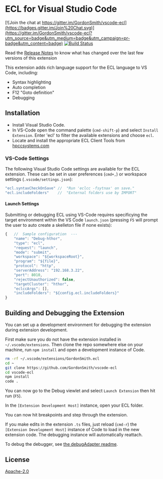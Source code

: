 # ECL for Visual Studio Code

[![Join the chat at https://gitter.im/GordonSmith/vscode-ecl](https://badges.gitter.im/Join%20Chat.svg)](https://gitter.im/GordonSmith/vscode-ecl?utm_source=badge&utm_medium=badge&utm_campaign=pr-badge&utm_content=badge) [![Build Status](https://travis-ci.org/GordonSmith/vscode-ecl.svg?branch=master)](https://travis-ci.org/GordonSmith/vscode-ecl)

Read the [Release Notes](https://github.com/GordonSmith/vscode-ecl/wiki/Release-Notes) to know what has changed over the last few versions of this extension

This extension adds rich language support for the ECL language to VS Code, including:

- Syntax highlighting
- Auto completion
- F12 "Goto definition"
- Debugging

## Installation

- Install Visual Studio Code. 
- In VS-Code open the command palette (`cmd-shift-p`) and select `Install Extension`.  Enter 'ecl' to filter the available extensions and choose `ecl`.
- Locate and install the appropriate ECL Client Tools from [hpccsystems.com](https://hpccsystems.com/download/developer-tools/client-tools)

### VS-Code Settings

The following Visual Studio Code settings are available for the ECL extension.  These can be set in user preferences (`cmd+,`) or workspace settings (`.vscode/settings.json`):

```javascript
"ecl.syntaxCheckOnSave"	//  "Run 'eclcc -fsytnax' on save."
"ecl.includeFolders"	//  "External folders use by IMPORT"
```

#### Launch Settings

Submitting or debugging ECL using VS-Code requires specificying the target environment within the VS Code `launch.json` (pressing `F5` will prompt the user to auto create a skelleton file if none exists):

```javascript
{	//  Sample configuration  ---
	"name": "Debug-hthor",
	"type": "ecl",
	"request": "launch",
	"mode": "submit",
	"workspace": "${workspaceRoot}",
	"program": "${file}",
	"protocol": "http",
	"serverAddress": "192.168.3.22",
	"port": 8010,
	"rejectUnauthorized": false,
	"targetCluster": "hthor",
	"eclccArgs": [],
	"includeFolders": "${config.ecl.includeFolders}"
}
```

## Building and Debugging the Extension

You can set up a development environment for debugging the extension during extension development.

First make sure you do not have the extension installed in `~/.vscode/extensions`.  Then clone the repo somewhere else on your machine, run `npm install` and open a development instance of Code.

```bash
rm -rf ~/.vscode/extensions/GordonSmith.ecl
cd ~
git clone https://github.com/GordonSmith/vscode-ecl
cd vscode-ecl
npm install
code .
```

You can now go to the Debug viewlet and select `Launch Extension` then hit run (`F5`).

In the `[Extension Development Host]` instance, open your ECL folder.

You can now hit breakpoints and step through the extension.

If you make edits in the extension `.ts` files, just reload (`cmd-r`) the `[Extension Development Host]` instance of Code to load in the new extension code.  The debugging instance will automatically reattach.

To debug the debugger, see [the debugAdapter readme](src/debugAdapter/Readme.md).

## License
[Apache-2.0](LICENSE)
